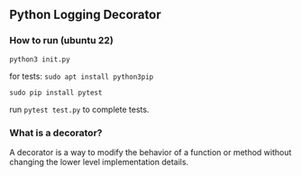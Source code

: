 <h2>Python Logging Decorator</h2>

<h3>How to run (ubuntu 22)</h3>

```python3 init.py```

for tests:
```sudo apt install python3pip```

```sudo pip install pytest```

run ```pytest test.py``` to complete tests.

<h3>What is a decorator?</h3>
A decorator is a way to modify the behavior of a function or method without changing the lower level implementation details. 
